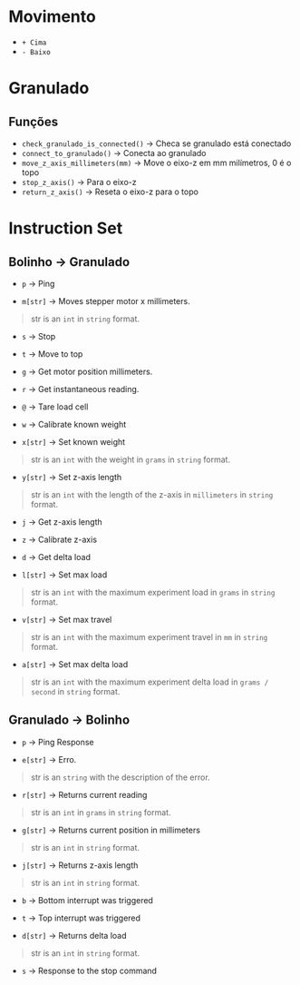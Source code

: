 # Movimento
* `+ Cima`
* `- Baixo`

# Granulado
## Funções
* `check_granulado_is_connected()` -> Checa se granulado está conectado
* `connect_to_granulado()` -> Conecta ao granulado
* `move_z_axis_millimeters(mm)` -> Move o eixo-z em mm milímetros, 0 é o topo
* `stop_z_axis()` -> Para o eixo-z
* `return_z_axis()` -> Reseta o eixo-z para o topo

<!--
``` python
from bolinho_api.experiment import experiment_api

current_reading = {
    z_axis_pos,
    current_load,
    max_load,
    status
}
# por enquanto não
experiment_api.set_readings(current_reading)
```
temp_ini
[1000]
temp_ens
-->


# Instruction Set
## Bolinho -> Granulado

* `p` -> Ping

* `m[str]` -> Moves stepper motor x millimeters.
> str is an `int` in `string` format.

* `s` -> Stop

* `t` -> Move to top

* `g` -> Get motor position millimeters.

* `r` -> Get instantaneous reading.

* `@` -> Tare load cell

* `w` -> Calibrate known weight

* `x[str]` -> Set known weight
> str is an `int` with the weight in `grams` in `string` format.

* `y[str]` -> Set z-axis length
> str is an `int` with the length of the z-axis in `millimeters` in `string` format.

* `j` -> Get z-axis length

* `z` -> Calibrate z-axis

* `d` -> Get delta load

* `l[str]` -> Set max load
> str is an `int` with the maximum experiment load in `grams` in `string` format.

* `v[str]` -> Set max travel
> str is an `int` with the maximum experiment travel in `mm` in `string` format.

* `a[str]` -> Set max delta load
> str is an `int` with the maximum experiment delta load in `grams / second` in `string` format.


## Granulado -> Bolinho

* `p` -> Ping Response

* `e[str]` -> Erro.
> str is an `string` with the description of the error.

* `r[str]` -> Returns current reading
> str is an `int` in `grams` in `string` format.

* `g[str]` -> Returns current position in millimeters
> str is an `int` in `string` format.

* `j[str]` -> Returns z-axis length
> str is an `int` in `string` format.

* `b` -> Bottom interrupt was triggered

* `t` -> Top interrupt was triggered

* `d[str]` -> Returns delta load
> str is an `int` in `string` format.

* `s` -> Response to the stop command
